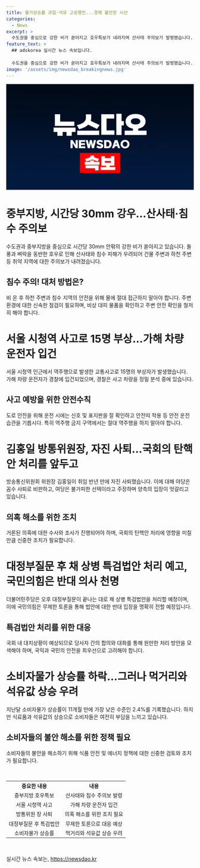 ```yaml
---
title: 물가상승률 과일·석유 고공행진...경제 불안한 시선
categories:
  - News
excerpt: >
  수도권을 중심으로 강한 비가 쏟아지고 호우특보가 내려지며 산사태 주의보가 발령됐습니다. 또한, 서울 시청역 인근 역주행 사고로 15명의 사상자를 내며 가해 차량 운전자가 경찰에 입건됐으며 더불어 김홍일 방통위원장의 자진 사퇴와 관련한 정치적 논란, 국내 정치 상황과 북한의 탄도미사일 발사, 소비자물가 상승률의 여러 이야기를 담고 있습니다.
feature_text: >
  ## adskorea 실시간 뉴스 속보입니다.

  수도권을 중심으로 강한 비가 쏟아지고 호우특보가 내려지며 산사태 주의보가 발령됐습니다. 또한, 서울 시청역 인근 역주행 사고로 15명의 사상자를 내며 가해 차량 운전자가 경찰에 입건됐으며 더불어 김홍일 방통위원장의 자진 사퇴와 관련한 정치적 논란, 국내 정치 상황과 북한의 탄도미사일 발사, 소비자물가 상승률의 여러 이야기를 담고 있습니다.
image: '/assets/img/newsdao_breakingnews.jpg'
---
```


<p><img src="/assets/img/newsdao_breakingnews.jpg" alt="adskorea 속보" /></p>

<h1>중부지방, 시간당 30mm 강우…산사태·침수 주의보</h1>

<p data-ke-size="size16">수도권과 중부지방을 중심으로 시간당 30mm 안팎의 강한 비가 쏟아지고 있습니다. 돌풍과 벼락을 동반한 호우로 인해 산사태와 침수 피해가 우려되어 건물 주변과 하천 주변 등 취약 지역에 대한 주의보가 내려졌습니다.</p>

<h2 data-ke-size="size26">침수 주의! 대처 방법은?</h2>

<p data-ke-size="size16">비 온 후 하천 주변과 침수 지역의 안전을 위해 물에 절대 접근하지 말아야 합니다. 주변 환경에 대한 신속한 점검이 필요하며, 비상 대피 물품을 확인하고 주변 안전 확인을 철저히 해야 합니다.</p>

<h1>서울 시청역 사고로 15명 부상…가해 차량 운전자 입건</h1>

<p data-ke-size="size16">서울 시청역 인근에서 역주행으로 발생한 교통사고로 15명의 부상자가 발생했습니다. 가해 차량 운전자가 경찰에 입건되었으며, 경찰은 사고 차량을 정밀 분석 중에 있습니다.</p>

<h2 data-ke-size="size26">사고 예방을 위한 안전수칙</h2>

<p data-ke-size="size16">도로 안전을 위해 운전 시에는 신호 및 표지판을 잘 확인하고 안전띠 착용 등 안전 운전 습관을 기릅시다. 특히 역주행 금지 구역에서는 절대 역주행을 하지 말아야 합니다.</p>

<h1>김홍일 방통위원장, 자진 사퇴…국회의 탄핵안 처리를 앞두고</h1>

<p data-ke-size="size16">방송통신위원회 위원장 김홍일이 취임 반년 만에 자진 사퇴했습니다. 이에 대해 야당은 꼼수 사퇴로 비판하고, 여당은 불가피한 선택이라고 주장하며 양측의 입장이 엇갈리고 있습니다.</p>

<h2 data-ke-size="size26">의혹 해소를 위한 조치</h2>

<p data-ke-size="size16">거론된 의혹에 대한 수사와 조사가 진행되어야 하며, 국회의 탄핵안 처리에 영향을 미칠 만큼 신중한 조치가 필요합니다.</p>

<h1>대정부질문 후 채 상병 특검법안 처리 예고, 국민의힘은 반대 의사 천명</h1>

<p data-ke-size="size16">더불어민주당은 오후 대정부질문이 끝나는 대로 채 상병 특검법안을 처리할 예정이며, 이에 국민의힘은 무제한 토론을 통해 법안에 대한 반대 입장을 명확히 전할 예정입니다.</p>

<h2 data-ke-size="size26">특검법안 처리를 위한 대응</h2>

<p data-ke-size="size16">국회 내 대치상황이 예상되므로 당사자 간의 합의와 대화를 통해 원만한 처리 방안을 모색해야 하며, 국익과 국민의 안전을 최우선으로 고려해야 합니다.</p>

<h1>소비자물가 상승률 하락…그러나 먹거리와 석유값 상승 우려</h1>

<p data-ke-size="size16">지난달 소비자물가 상승률이 11개월 만에 가장 낮은 수준인 2.4%를 기록했습니다. 하지만 식료품과 석유값의 상승으로 소비자들은 여전히 부담을 느끼고 있습니다.</p>

<h2 data-ke-size="size26">소비자들의 불안 해소를 위한 정책 필요</h2>

<p data-ke-size="size16">소비자들의 불안을 해소하기 위해 식품 안전 및 에너지 정책에 대한 신중한 검토와 조치가 필요합니다.</p>

<p data-ke-size="size16">&nbsp;</p>

<table>
    <tbody>
        <tr>
            <td style="text-align: center; height: 17px;"><b>중요한 내용</b></td>
            <td style="text-align: center; height: 17px;"><b>내용</b></td>
        </tr>
        <tr>
            <td style="text-align: center; height: 17px;">중부지방 호우특보</td>
            <td style="text-align: center; height: 17px;">산사태와 침수 주의보 발령</td>
        </tr>
        <tr>
            <td style="text-align: center; height: 17px;">서울 시청역 사고</td>
            <td style="text-align: center; height: 17px;">가해 차량 운전자 입건</td>
        </tr>
        <tr>
            <td style="text-align: center; height: 17px;">방통위원 장 사퇴</td>
            <td style="text-align: center; height: 17px;">의혹 해소를 위한 조치 필요</td>
        </tr>
        <tr>
            <td style="text-align: center; height: 17px;">대정부질문 후 특검법안</td>
            <td style="text-align: center; height: 17px;">무제한 토론으로 대응 예상</td>
        </tr>
        <tr>
            <td style="text-align: center; height: 17px;">소비자물가 상승률</td>
            <td style="text-align: center; height: 17px;">먹거리와 석유값 상승 우려</td>
        </tr>
    </tbody>
</table>

<p data-ke-size="size16">&nbsp;</p>
실시간 뉴스 속보는, <a href="https://newsdao.kr" rel="dofollow">https://newsdao.kr</a>


